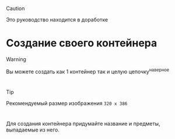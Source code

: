 
> [!CAUTION]
> Это руководство находится в доработке
>

# Создание своего контейнера

> [!WARNING]
> Вы можете создать как 1 контейнер так и целую цепочку<sup>наверное</sup>
>

#

> [!TIP]
> Рекомендуемый размер изображения `320 x 386`
> 

#
Для создания контейнера придумайте название и предметы, выпадаемые из него.
